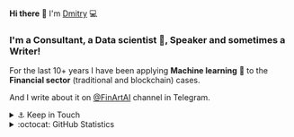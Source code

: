 **Hi there** 👋 I'm [Dmitry][aboutme] 💻

### I'm a Consultant, a Data scientist 🔮, Speaker and sometimes a Writer!

For the last 10+ years I have been applying **Machine learning** 🤖 to the **Financial sector** (traditional and blockchain) cases. 

And I write about it on [@FinArtAI][finartai] channel in Telegram.

<details>
  <summary>⚓️ Keep in Touch</summary>

  [<img style="width:32px; height:32px; padding:6px;" src="https://cdn.simpleicons.org/stackoverflow/F58025" />][stackoverflow]
  [<img style="width:32px; height:32px; padding:6px;" src="https://cdn.simpleicons.org/twitter/1DA1F2" />][twitter]
  [<img style="width:32px; height:32px; padding:6px;" src="https://cdn.simpleicons.org/linkedin/0A66C2" />][linkedin]

</details>

<details>
  <summary>:octocat: GitHub Statistics</summary>
  
  <div align="center">
    <img src="https://github-readme-stats.vercel.app/api/top-langs?username=codez0mb1e&locale=en&hide_title=false&hide=html,jupyter%20notebook&layout=compact&card_width=320&langs_count=5&theme=github_dark_dimmed&hide_border=false" 
         height="150" alt="languages graph" />
    <img src="https://github-readme-stats.vercel.app/api?username=codez0mb1e&hide_title=false&hide_rank=false&show_icons=true&include_all_commits=true&count_private=true&disable_animations=false&theme=github_dark_dimmed&locale=en&hide_border=false" 
         height="150" alt="stats graph"  />
  </div>
</details>

<!--
🐙 Git 🐧Linux ⚓️Scrum 🐍 Python ☁️DevOps 🐳Docker :octocat: GitHub
-->

[aboutme]: https://www.codeinstinct.pro/2013/04/about.html
[twitter]: https://twitter.com/codez0mb1e
[linkedin]: https://www.linkedin.com/in/dpetukhov/
[stackoverflow]: https://stackoverflow.com/users/1507068/codez0mb1e
[finartai]: https://t.me/finartai

